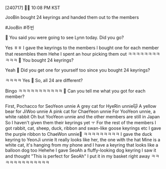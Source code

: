 [240717] 🐣💭 10:08 PM KST

JooBin bought 24 keyrings and handed them out to the members 

#JooBin #주빈

🫧 You said you were going to see Lynn today. Did you go?

Yes ㅎㅎ
I gave the keyrings to the members
I bought one for each member that resembles them
Hehe
I spent an hour picking them out
ㅋㅋㅋㅋㅋㅋㅋㅋㅋㅋㅋ
🫧 You bought 24 keyrings?

Yeah
🫧 Did you get one for yourself too since you bought 24 keyrings?

ㅋㅋㅋㅋ Yes
🫧 So, all 24 are different?

Bingo
ㅋㅋㅋㅋㅋㅋㅋㅋㅋㅋㅋ
🫧 Can you tell me what you got for each member?

First, Pochacco for SeoYeon unnie 
A grey cat for HyeRin unnie🐱
A yellow bear for JiWoo unnie
A pink cat for ChaeYeon unnie
For YooYeon unnie, a white rabbit
Oh but YooYeon unnie and the other members are still in Japan
So I haven't given them their keyrings yet ㅜ
For the rest of the members
I got rabbit, cat, sheep, duck, ribbon and swan-like goose keyrings etc
I gave the purple ribbon to ChaeWon unnie🎀
ㅋㅋㅋㅋㅋㅋㅋㅋㅋ
I gave the duck keyring to YeonJi unnie
It really looks like her, the one with the hat
Mine is a white cat, it's hanging from my phone
and I have a keyring that looks like a balloon dog too
Hehehe
I gave SeoAh a fluffy-looking dog keyring
I saw it and thought "This is perfect for SeoAh"
I put it in my basket right away
ㅋㅋㅋㅋㅋㅋㅋㅋㅋㅋㅋㅋㅋ